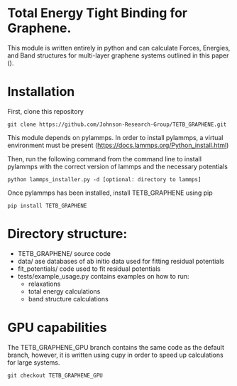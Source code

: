 # Total Energy Tight Binding for Graphene. 
This module is written entirely in python and can calculate Forces, Energies, and Band structures for multi-layer graphene systems outlined in this paper (). 

# Installation
First, clone this repository

```git clone https://github.com/Johnson-Research-Group/TETB_GRAPHENE.git```

This module depends on pylammps. In order to install pylammps, a virtual environment must be present (https://docs.lammps.org/Python_install.html)

Then, run the following command from the command line to install pylammps with the correct version of lammps and the necessary potentials

```python lammps_installer.py -d [optional: directory to lammps] ```

Once pylammps has been installed, install TETB_GRAPHENE using pip

```pip install TETB_GRAPHENE```

# Directory structure:
 * TETB_GRAPHENE/ source code
 * data/ ase databases of ab initio data used for fitting residual potentials
 * fit_potentials/ code used to fit residual potentials
 * tests/example_usage.py contains examples on how to run:
    - relaxations
    - total energy calculations
    - band structure calculations

# GPU capabilities
The TETB_GRAPHENE_GPU branch contains the same code as the default branch, however, it is written using cupy in order to speed up calculations for large systems. 

```git checkout TETB_GRAPHENE_GPU```


